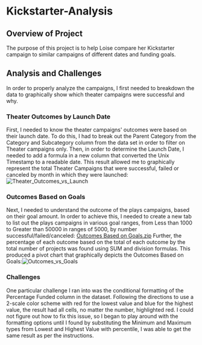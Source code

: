 # Kickstarter-Analysis

## Overview of Project
The purpose of this project is to help Loise compare her Kickstarter campaign to similar campaigns of different dates and funding goals.

## Analysis and Challenges
In order to properly analyze the campaigns, I first needed to breakdown the data to graphically show which theater campaigns were successful and why. 

### Theater Outcomes by Launch Date
First, I needed to know the theater campaigns' outcomes were based on their launch date. To do this, I had to break out the Parent Category from the Category and Subcategory column from the data set in order to filter on Theater campaigns only. Then, in order to determine the Launch Date, I needed to add a formula in a new column that converted the Unix Timestamp to a readable date. This result allowed me to graphically represent the total Theater Campaigns that were successful, failed or canceled by month in which they were launched: ![Theater_Outcomes_vs_Launch](https://user-images.githubusercontent.com/80076110/111409571-34e3c400-86a5-11eb-8cb4-d5d75b659406.png)

### Outcomes Based on Goals
Next, I needed to understand the outcome of the plays campaigns, based on their goal amount. In order to achieve this, I needed to create a new tab to list out the plays campaigns in various goal ranges, from Less than 1000 to Greater than 50000 in ranges of 5000, by number successful/failed/canceled: [Outcomes Based on Goals.zip](https://github.com/rewalkley/Kickstarter-Analysis/files/6153624/Outcomes.Based.on.Goals.zip)
 Further, the percentage of each outcome based on the total of each outcome by the total number of projects was found using SUM and division formulas. This produced a pivot chart that graphically depicts the Outcomes Based on Goals:![Outcomes_vs_Goals](https://user-images.githubusercontent.com/80076110/111410192-46799b80-86a6-11eb-9755-d2b5b5163ed7.png)

### Challenges
One particular challenge I ran into was the conditional formatting of the Percentage Funded column in the dataset. Following the directions to use a 2-scale color scheme with red for the lowest value and blue for the highest value, the result had all cells, no matter the number, highlighted red. I could not figure out how to fix this issue, so I began to play around with the formatting options until I found by substituting the Minimum and Maximum types from Lowest and Highest Value with percentile, I was able to get the same result as per the instructions.

